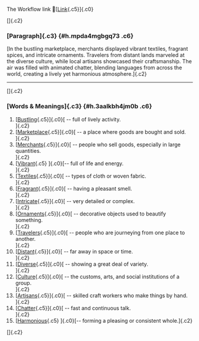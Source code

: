 The Workflow link
👏[[Link](https://www.google.com/url?q=http://www.google.com&sa=D&source=editors&ust=1760225939459608&usg=AOvVaw2fcR5WwmOhbX4KZO34waaH){.c5}]{.c0}

[]{.c2}

### [Paragraph]{.c3} {#h.mpda4mgbgq73 .c6}

[In the bustling marketplace, merchants displayed vibrant textiles,
fragrant spices, and intricate ornaments. Travelers from distant lands
marveled at the diverse culture, while local artisans showcased their
craftsmanship. The air was filled with animated chatter, blending
languages from across the world, creating a lively yet harmonious
atmosphere.]{.c2}

------------------------------------------------------------------------

[]{.c2}

### [Words & Meanings]{.c3} {#h.3aalkbh4jm0b .c6}

1.  [[Bustling](https://www.google.com/url?q=http://www.google.com&sa=D&source=editors&ust=1760225939460295&usg=AOvVaw2kilpVUynJRMEK-DXGxqfB){.c5}]{.c0}[ --
    full of lively activity.\
    ]{.c2}
2.  [[Marketplace](https://www.google.com/url?q=http://www.google.com&sa=D&source=editors&ust=1760225939460443&usg=AOvVaw3Xf_JENWrf6kNHOf13KeS9){.c5}]{.c0}[ --
    a place where goods are bought and sold.\
    ]{.c2}
3.  [[Merchants](https://www.google.com/url?q=http://www.google.com&sa=D&source=editors&ust=1760225939460576&usg=AOvVaw3Uae8EJ7t3mhVfFSCoUJRO){.c5}]{.c0}[ --
    people who sell goods, especially in large quantities.\
    ]{.c2}
4.  [[Vibrant](https://www.google.com/url?q=http://www.google.com&sa=D&source=editors&ust=1760225939460809&usg=AOvVaw32UHSsJlAiBjNm12b2-88F){.c5}
    ]{.c0}[-- full of life and energy.\
    ]{.c2}
5.  [[Textiles](https://www.google.com/url?q=http://www.google.com&sa=D&source=editors&ust=1760225939460935&usg=AOvVaw1mFVdlHbrSa72cxUZDi8y6){.c5}]{.c0}[ --
    types of cloth or woven fabric.\
    ]{.c2}
6.  [[Fragrant](https://www.google.com/url?q=http://www.google.com&sa=D&source=editors&ust=1760225939461055&usg=AOvVaw3ujwnj_oQo9jZStOYYYU9-){.c5}]{.c0}[ --
    having a pleasant smell.\
    ]{.c2}
7.  [[Intricate](https://www.google.com/url?q=http://www.google.com&sa=D&source=editors&ust=1760225939461165&usg=AOvVaw0xx2JbFzktG0mkb5YKq6xw){.c5}]{.c0}[ --
    very detailed or complex.\
    ]{.c2}
8.  [[Ornaments](https://www.google.com/url?q=http://www.google.com&sa=D&source=editors&ust=1760225939461275&usg=AOvVaw210KpR2FY-IOF-zV4bD27W){.c5}]{.c0}[ --
    decorative objects used to beautify something.\
    ]{.c2}
9.  [[Travelers](https://www.google.com/url?q=http://www.google.com&sa=D&source=editors&ust=1760225939461429&usg=AOvVaw2GDMvaQMtDK3YhWwTF1by9){.c5}]{.c0}[ --
    people who are journeying from one place to another.\
    ]{.c2}
10. [[Distant](https://www.google.com/url?q=http://www.google.com&sa=D&source=editors&ust=1760225939461731&usg=AOvVaw0HJFHYLjSTCRJLKEYDuppo){.c5}]{.c0}[ --
    far away in space or time.\
    ]{.c2}
11. [[Diverse](https://www.google.com/url?q=http://www.google.com&sa=D&source=editors&ust=1760225939461911&usg=AOvVaw3cG4bIPcopq4-gnLCOy0Bs){.c5}]{.c0}[ --
    showing a great deal of variety.\
    ]{.c2}
12. [[Culture](https://www.google.com/url?q=http://www.google.com&sa=D&source=editors&ust=1760225939462045&usg=AOvVaw1piBXIZwGEIAq2neRRJNe4){.c5}]{.c0}[ --
    the customs, arts, and social institutions of a group.\
    ]{.c2}
13. [[Artisans](https://www.google.com/url?q=http://www.google.com&sa=D&source=editors&ust=1760225939462198&usg=AOvVaw0NWnMUR5h4BqSrgmAy_vRo){.c5}]{.c0}[ --
    skilled craft workers who make things by hand.\
    ]{.c2}
14. [[Chatter](https://www.google.com/url?q=http://www.google.com&sa=D&source=editors&ust=1760225939462330&usg=AOvVaw1Hc8e_OBKJh574CWknJQ8i){.c5}]{.c0}[ --
    fast and continuous talk.\
    ]{.c2}
15. [[Harmonious](https://www.google.com/url?q=http://www.google.com&sa=D&source=editors&ust=1760225939462456&usg=AOvVaw1WhdDcxGbcRY1f5mSt3W7l){.c5}
    ]{.c0}[-- forming a pleasing or consistent whole.]{.c2}

[]{.c2}
